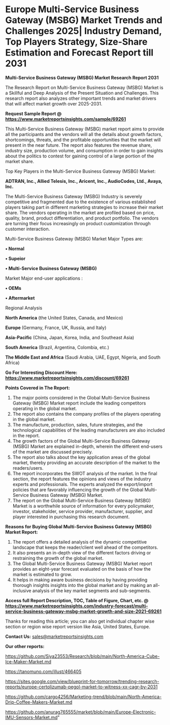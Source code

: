 # Europe Multi-Service Business Gateway (MSBG) Market Trends and Challenges 2025| Industry Demand, Top Players Strategy, Size-Share Estimation and Forecast Report till 2031

<strong>Multi-Service Business Gateway (MSBG) Market Research Report 2031</strong>

The Research Report on Multi-Service Business Gateway (MSBG) Market is a Skillful and Deep Analysis of the Present Situation and Challenges. This research report also analyzes other important trends and market drivers that will affect market growth over 2025-2031.

<strong>Request Sample Report @ <a href=https://www.marketreportsinsights.com/sample/69261>https://www.marketreportsinsights.com/sample/69261</a></strong>

This Multi-Service Business Gateway (MSBG) market report aims to provide all the participants and the vendors will all the details about growth factors, shortcomings, threats, and the profitable opportunities that the market will present in the near future. The report also features the revenue share, industry size, production volume, and consumption in order to gain insights about the politics to contest for gaining control of a large portion of the market share.

Top Key Players in the Multi-Service Business Gateway (MSBG) Market:

<strong>ADTRAN, Inc., Allied Telesis, Inc., Aricent, Inc., AudioCodes, Ltd., Avaya, Inc.</strong>

The Multi-Service Business Gateway (MSBG) Industry is severely competitive and fragmented due to the existence of various established players taking part in different marketing strategies to increase their market share. The vendors operating in the market are profiled based on price, quality, brand, product differentiation, and product portfolio. The vendors are turning their focus increasingly on product customization through customer interaction.

Multi-Service Business Gateway (MSBG) Market Major Types are:

<strong>• Normal

• Supeior

• Multi-Service Business Gateway (MSBG)</strong>

Market Major end-user applications :

<strong>• OEMs

• Aftermarket</strong>

Regional Analysis

</u><strong><b>North America</b></strong> (the United States, Canada, and Mexico)

<strong><b>Europe </b></strong>(Germany, France, UK, Russia, and Italy)

<strong><b>Asia-Pacific</b></strong> (China, Japan, Korea, India, and Southeast Asia)

<strong><b>South America</b></strong> (Brazil, Argentina, Colombia, etc.)

<strong><b>The Middle East and Africa</b></strong> (Saudi Arabia, UAE, Egypt, Nigeria, and South Africa)

<strong>Go For Interesting Discount Here: <a href=https://www.marketreportsinsights.com/discount/69261>https://www.marketreportsinsights.com/discount/69261</a></strong>

<strong>Points Covered in The Report:</strong>
<ol>
  <li>The major points considered in the Global Multi-Service Business Gateway (MSBG) Market report include the leading competitors operating in the global market.</li>
  <li>The report also contains the company profiles of the players operating in the global market.</li>
  <li>The manufacture, production, sales, future strategies, and the technological capabilities of the leading manufacturers are also included in the report.</li>
  <li>The growth factors of the Global Multi-Service Business Gateway (MSBG) Market are explained in-depth, wherein the different end-users of the market are discussed precisely.</li>
  <li>The report also talks about the key application areas of the global market, thereby providing an accurate description of the market to the readers/users.</li>
  <li>The report incorporates the SWOT analysis of the market. In the final section, the report features the opinions and views of the industry experts and professionals. The experts analyzed the export/import policies that are favorably influencing the growth of the Global Multi-Service Business Gateway (MSBG) Market.</li>
  <li>The report on the Global Multi-Service Business Gateway (MSBG) Market is a worthwhile source of information for every policymaker, investor, stakeholder, service provider, manufacturer, supplier, and player interested in purchasing this research document.</li>
</ol>
<strong>Reasons for Buying Global Multi-Service Business Gateway (MSBG) Market Report:</strong>

<ol>
  <li>The report offers a detailed analysis of the dynamic competitive landscape that keeps the reader/client well ahead of the competitors.</li>
  <li>It also presents an in-depth view of the different factors driving or restraining the growth of the global market.</li>
  <li>The Global Multi-Service Business Gateway (MSBG) Market report provides an eight-year forecast evaluated on the basis of how the market is estimated to grow.</li>
  <li>It helps in making aware business decisions by having providing thorough insights insights into the global market and by making an all-inclusive analysis of the key market segments and sub-segments.</li>
</ol>
<strong>Access full Report Description, TOC, Table of Figure, Chart, etc. @ <a href=https://www.marketreportsinsights.com/industry-forecast/multi-service-business-gateway-msbg-market-growth-and-size-2021-69261>https://www.marketreportsinsights.com/industry-forecast/multi-service-business-gateway-msbg-market-growth-and-size-2021-69261</a></strong>


Thanks for reading this article; you can also get individual chapter wise section or region wise report version like Asia, United States, Europe.

<strong>Contact Us:</strong>
sales@marketreportsinsights.com

<strong>Our other reports:</strong>

<a href=https://github.com/Siya23553/Research/blob/main/North-America-Cube-Ice-Maker-Market.md>https://github.com/Siya23553/Research/blob/main/North-America-Cube-Ice-Maker-Market.md</a>

<a href=https://tanomuno.com/illust/466405>https://tanomuno.com/illust/466405</a>

<a href=https://sites.google.com/view/blueprint-for-tomorrow/trending-research-reports/europe-certolizumab-pegol-market-to-witness-xx-cagr-by-2031>https://sites.google.com/view/blueprint-for-tomorrow/trending-research-reports/europe-certolizumab-pegol-market-to-witness-xx-cagr-by-2031</a>

<a href=https://github.com/cargo4256/Marketing-trend/blob/main/North-America-Drip-Coffee-Makers-Market.md>https://github.com/cargo4256/Marketing-trend/blob/main/North-America-Drip-Coffee-Makers-Market.md</a>

<a href=https://github.com/anurag765555/market/blob/main/Europe-Electronic-IMU-Sensors-Market.md>https://github.com/anurag765555/market/blob/main/Europe-Electronic-IMU-Sensors-Market.md</a>"
